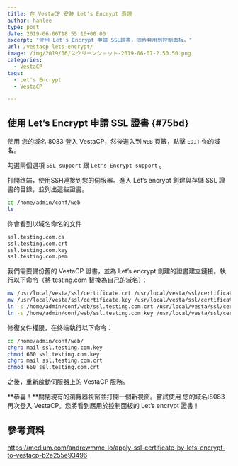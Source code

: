 ```yaml
---
title: 在 VestaCP 安裝 Let's Encrypt 憑證
author: hanlee
type: post
date: 2019-06-06T18:55:10+00:00
excerpt: "使用 Let's Encrypt 申請 SSL證書，同時套用到控制面板。"
url: /vestacp-lets-encrypt/
image: /img/2019/06/スクリーンショット-2019-06-07-2.50.50.png
categories:
  - VestaCP
tags:
  - Let's Encrypt
  - VestaCP

---
```

## 使用 Let&#8217;s Encrypt 申請 SSL 證書 {#75bd}

使用 您的域名:8083 登入 VestaCP，然後進入到 `WEB` 頁籤，點擊 `EDIT` 你的域名。

勾選兩個選項 `SSL support` 跟 `Let's Encrypt support` 。

打開终端，使用SSH連接到您的伺服器。進入 Let&#8217;s encrypt 創建與存儲 SSL 證書的目錄，並列出這些證書。

```bash
cd /home/admin/conf/web
ls
```

你會看到以域名命名的文件

```bash
ssl.testing.com.ca
ssl.testing.com.crt
ssl.testing.com.key
ssl.testing.com.pem
```

我們需要備份舊的 VestaCP 證書，並為 Let&#8217;s encrypt 創建的證書建立鏈接。執行以下命令（將 testing.com 替換為自己的域名）：

```bash
mv /usr/local/vesta/ssl/certificate.crt /usr/local/vesta/ssl/certificate.crt.bak
mv /usr/local/vesta/ssl/certificate.key /usr/local/vesta/ssl/certificate.key.bak
ln -s /home/admin/conf/web/ssl.testing.com.crt /usr/local/vesta/ssl/certificate.crt
ln -s /home/admin/conf/web/ssl.testing.com.key /usr/local/vesta/ssl/certificate.key
```

修復文件權限，在终端執行以下命令：

```bash
cd /home/admin/conf/web/
chgrp mail ssl.testing.com.key
chmod 660 ssl.testing.com.key
chgrp mail ssl.testing.com.crt
chmod 660 ssl.testing.com.crt
```

之後，重新啟動伺服器上的 VestaCP 服務。

**恭喜！**關閉現有的瀏覽器視窗並打開一個新視窗。嘗試使用 您的域名:8083 再次登入 VestaCP。您將看到應用於控制面板的 Let&#8217;s encrypt 證書！

## 參考資料

<https://medium.com/andrewmmc-io/apply-ssl-certificate-by-lets-encrypt-to-vestacp-b2e255e93496>
